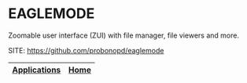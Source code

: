 # EAGLEMODE

 Zoomable user interface (ZUI) with file manager, file viewers and more.
 
 SITE: https://github.com/probonopd/eaglemode

 | [Applications](https://portable-linux-apps.github.io/apps.html) | [Home](https://portable-linux-apps.github.io)
 | --- | --- |
